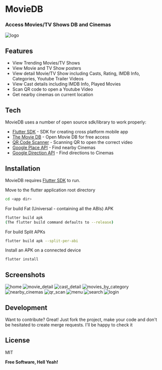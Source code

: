 # MovieDB
### Access Movies/TV Shows DB and Cinemas
![logo](https://raw.githubusercontent.com/LuongPV/moviedb/master/screenshots/ic_logo.png)

## Features

- View Trending Movies/TV Shows
- View Movie and TV Show posters
- View detail Movie/TV Show including Casts, Rating, IMDB Info, Categories, Youtube Trailer Videos
- View Cast details including IMDB Info, Played Movies
- Scan QR code to open a Youtube Video
- Get nearby cinemas on current location

## Tech

MovieDB uses a number of open source sdk/library to work properly:

- [Flutter SDK] - SDK for creating cross platform mobile app
- [The Movie DB] - Open Movie DB for free access
- [QR Code Scanner] - Scanning QR to open the correct video
- [Google Place API] - Find nearby Cinemas
- [Google Direction API] - Find directions to Cinemas

## Installation

MovieDB requires [Flutter SDK] to run.

Move to the flutter application root directory

```sh
cd <app dir>
```

For build Fat (Universal - containing all the ABIs) APK

```sh
flutter build apk
(The flutter build command defaults to --release)
```

For build Split APKs

```sh
flutter build apk --split-per-abi
```

Install an APK on a connected device

```sh
flutter install
```

## Screenshots

![home](https://raw.githubusercontent.com/LuongPV/moviedb/master/screenshots/home.jfif)
![movie_detail](https://raw.githubusercontent.com/LuongPV/moviedb/master/screenshots/movie_detail.jfif)
![cast_detail](https://raw.githubusercontent.com/LuongPV/moviedb/master/screenshots/cast_detail.jfif)
![movies_by_category](https://raw.githubusercontent.com/LuongPV/moviedb/master/screenshots/movies_by_category.jfif)
![nearby_cinemas](https://raw.githubusercontent.com/LuongPV/moviedb/master/screenshots/nearby_cinemas.png)
![qr_scan](https://raw.githubusercontent.com/LuongPV/moviedb/master/screenshots/qr_scan.jfif)
![menu](https://raw.githubusercontent.com/LuongPV/moviedb/master/screenshots/menu.jfif)
![search](https://raw.githubusercontent.com/LuongPV/moviedb/master/screenshots/search.png)
![login](https://raw.githubusercontent.com/LuongPV/moviedb/master/screenshots/login.jfif)

## Development

Want to contribute? Great! Just fork the project, make your code and don't be hesitated to create merge requests. I'll be happy to check it

## License

MIT

**Free Software, Hell Yeah!**

[//]: # (These are reference links used in the body of this note and get stripped out when the markdown processor does its job. There is no need to format nicely because it shouldn't be seen. Thanks SO - http://stackoverflow.com/questions/4823468/store-comments-in-markdown-syntax)


   [Google Direction API]: <https://developers.google.com/maps/documentation/directions/overview>
   [Google Place API]: <https://developers.google.com/maps/documentation/places/web-service/search>
   [QR Code Scanner]: <https://pub.dev/packages/qr_code_scanner>
   [The Movie DB]: <https://www.themoviedb.org>
   [Flutter SDK]: <https://flutter.dev>

